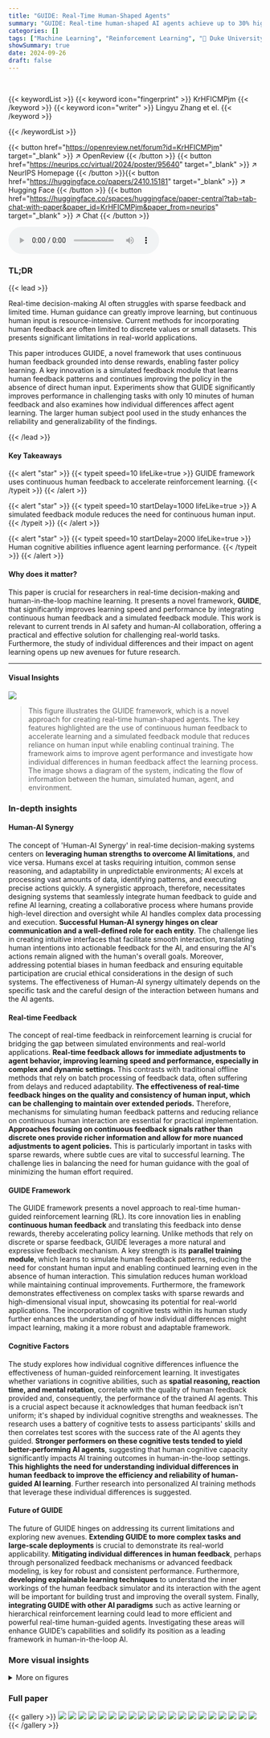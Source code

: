 ```yaml
---
title: "GUIDE: Real-Time Human-Shaped Agents"
summary: "GUIDE: Real-time human-shaped AI agents achieve up to 30% higher success rates using continuous human feedback, boosted by a parallel training model that mimics human input for continued improvement."
categories: []
tags: ["Machine Learning", "Reinforcement Learning", "🏢 Duke University",]
showSummary: true
date: 2024-09-26
draft: false
---
```


<br>

{{< keywordList >}}
{{< keyword icon="fingerprint" >}} KrHFICMPjm {{< /keyword >}}
{{< keyword icon="writer" >}} Lingyu Zhang et el. {{< /keyword >}}
 
{{< /keywordList >}}

{{< button href="https://openreview.net/forum?id=KrHFICMPjm" target="_blank" >}}
↗ OpenReview
{{< /button >}}
{{< button href="https://neurips.cc/virtual/2024/poster/95640" target="_blank" >}}
↗ NeurIPS Homepage
{{< /button >}}{{< button href="https://huggingface.co/papers/2410.15181" target="_blank" >}}
↗ Hugging Face
{{< /button >}}
{{< button href="https://huggingface.co/spaces/huggingface/paper-central?tab=tab-chat-with-paper&paper_id=KrHFICMPjm&paper_from=neurips" target="_blank" >}}
↗ Chat
{{< /button >}}



<audio controls>
    <source src="https://ai-paper-reviewer.com/KrHFICMPjm/podcast.wav" type="audio/wav">
    Your browser does not support the audio element.
</audio>


### TL;DR


{{< lead >}}

Real-time decision-making AI often struggles with sparse feedback and limited time.  Human guidance can greatly improve learning, but continuous human input is resource-intensive.  Current methods for incorporating human feedback are often limited to discrete values or small datasets.  This presents significant limitations in real-world applications.

This paper introduces GUIDE, a novel framework that uses continuous human feedback grounded into dense rewards, enabling faster policy learning. A key innovation is a simulated feedback module that learns human feedback patterns and continues improving the policy in the absence of direct human input.  Experiments show that GUIDE significantly improves performance in challenging tasks with only 10 minutes of human feedback and also examines how individual differences affect agent learning.  The larger human subject pool used in the study enhances the reliability and generalizability of the findings.

{{< /lead >}}


#### Key Takeaways

{{< alert "star" >}}
{{< typeit speed=10 lifeLike=true >}} GUIDE framework uses continuous human feedback to accelerate reinforcement learning. {{< /typeit >}}
{{< /alert >}}

{{< alert "star" >}}
{{< typeit speed=10 startDelay=1000 lifeLike=true >}} A simulated feedback module reduces the need for continuous human input. {{< /typeit >}}
{{< /alert >}}

{{< alert "star" >}}
{{< typeit speed=10 startDelay=2000 lifeLike=true >}} Human cognitive abilities influence agent learning performance. {{< /typeit >}}
{{< /alert >}}

#### Why does it matter?
This paper is crucial for researchers in real-time decision-making and human-in-the-loop machine learning.  It presents a novel framework, **GUIDE**, that significantly improves learning speed and performance by integrating continuous human feedback and a simulated feedback module. This work is relevant to current trends in AI safety and human-AI collaboration, offering a practical and effective solution for challenging real-world tasks.  Furthermore, the study of individual differences and their impact on agent learning opens up new avenues for future research.

------
#### Visual Insights



![](https://ai-paper-reviewer.com/KrHFICMPjm/figures_1_1.jpg)

> This figure illustrates the GUIDE framework, which is a novel approach for creating real-time human-shaped agents.  The key features highlighted are the use of continuous human feedback to accelerate learning and a simulated feedback module that reduces reliance on human input while enabling continual training. The framework aims to improve agent performance and investigate how individual differences in human feedback affect the learning process.  The image shows a diagram of the system, indicating the flow of information between the human, simulated human, agent, and environment.







### In-depth insights


#### Human-AI Synergy
The concept of 'Human-AI Synergy' in real-time decision-making systems centers on **leveraging human strengths to overcome AI limitations**, and vice versa.  Humans excel at tasks requiring intuition, common sense reasoning, and adaptability in unpredictable environments; AI excels at processing vast amounts of data, identifying patterns, and executing precise actions quickly.  A synergistic approach, therefore, necessitates designing systems that seamlessly integrate human feedback to guide and refine AI learning, creating a collaborative process where humans provide high-level direction and oversight while AI handles complex data processing and execution.  **Successful Human-AI synergy hinges on clear communication and a well-defined role for each entity**. The challenge lies in creating intuitive interfaces that facilitate smooth interaction, translating human intentions into actionable feedback for the AI, and ensuring the AI's actions remain aligned with the human's overall goals.  Moreover, addressing potential biases in human feedback and ensuring equitable participation are crucial ethical considerations in the design of such systems. The effectiveness of Human-AI synergy ultimately depends on the specific task and the careful design of the interaction between humans and the AI agents.

#### Real-time Feedback
The concept of real-time feedback in reinforcement learning is crucial for bridging the gap between simulated environments and real-world applications.  **Real-time feedback allows for immediate adjustments to agent behavior, improving learning speed and performance, especially in complex and dynamic settings.**  This contrasts with traditional offline methods that rely on batch processing of feedback data, often suffering from delays and reduced adaptability.  **The effectiveness of real-time feedback hinges on the quality and consistency of human input, which can be challenging to maintain over extended periods.**  Therefore, mechanisms for simulating human feedback patterns and reducing reliance on continuous human interaction are essential for practical implementation. **Approaches focusing on continuous feedback signals rather than discrete ones provide richer information and allow for more nuanced adjustments to agent policies.** This is particularly important in tasks with sparse rewards, where subtle cues are vital to successful learning. The challenge lies in balancing the need for human guidance with the goal of minimizing the human effort required.

#### GUIDE Framework
The GUIDE framework presents a novel approach to real-time human-guided reinforcement learning (RL).  Its core innovation lies in enabling **continuous human feedback** and translating this feedback into dense rewards, thereby accelerating policy learning.  Unlike methods that rely on discrete or sparse feedback, GUIDE leverages a more natural and expressive feedback mechanism. A key strength is its **parallel training module**, which learns to simulate human feedback patterns, reducing the need for constant human input and enabling continued learning even in the absence of human interaction.  This simulation reduces human workload while maintaining continual improvements.  Furthermore, the framework demonstrates effectiveness on complex tasks with sparse rewards and high-dimensional visual input, showcasing its potential for real-world applications.  The incorporation of cognitive tests within its human study further enhances the understanding of how individual differences might impact learning, making it a more robust and adaptable framework.

#### Cognitive Factors
The study explores how individual cognitive differences influence the effectiveness of human-guided reinforcement learning.  It investigates whether variations in cognitive abilities, such as **spatial reasoning, reaction time, and mental rotation**, correlate with the quality of human feedback provided and, consequently, the performance of the trained AI agents. This is a crucial aspect because it acknowledges that human feedback isn't uniform; it's shaped by individual cognitive strengths and weaknesses. The research uses a battery of cognitive tests to assess participants' skills and then correlates test scores with the success rate of the AI agents they guided.  **Stronger performers on these cognitive tests tended to yield better-performing AI agents**, suggesting that human cognitive capacity significantly impacts AI training outcomes in human-in-the-loop settings.  **This highlights the need for understanding individual differences in human feedback to improve the efficiency and reliability of human-guided AI learning**.  Further research into personalized AI training methods that leverage these individual differences is suggested.

#### Future of GUIDE
The future of GUIDE hinges on addressing its current limitations and exploring new avenues.  **Extending GUIDE to more complex tasks and large-scale deployments** is crucial to demonstrate its real-world applicability.  **Mitigating individual differences in human feedback**, perhaps through personalized feedback mechanisms or advanced feedback modeling, is key for robust and consistent performance.  Furthermore, **developing explainable learning techniques** to understand the inner workings of the human feedback simulator and its interaction with the agent will be important for building trust and improving the overall system.  Finally, **integrating GUIDE with other AI paradigms** such as active learning or hierarchical reinforcement learning could lead to more efficient and powerful real-time human-guided agents.  Investigating these areas will enhance GUIDE’s capabilities and solidify its position as a leading framework in human-in-the-loop AI.


### More visual insights

<details>
<summary>More on figures
</summary>


![](https://ai-paper-reviewer.com/KrHFICMPjm/figures_3_1.jpg)

> This figure illustrates the GUIDE framework, which consists of two stages: human guidance and automated guidance. In the human guidance stage, a human trainer provides continuous feedback to the agent based on its state and actions. This feedback is integrated with environmental rewards to train the agent's policy. Simultaneously, a simulated human feedback module is trained to learn and replicate human feedback patterns.  In the automated guidance stage, the trained simulator takes over from the human, providing feedback to enable continued policy improvement. This reduces the need for human input and allows for continuous training.


![](https://ai-paper-reviewer.com/KrHFICMPjm/figures_4_1.jpg)

> This figure compares two feedback mechanisms: conventional discrete feedback and the proposed continuous feedback.  Panel A shows a histogram representing the discrete feedback distribution, highlighting its limited information content. Panel B illustrates the distribution of continuous feedback using a histogram and a curve, revealing more nuanced human assessments. The caption emphasizes the increased information conveyed by the new continuous feedback method.


![](https://ai-paper-reviewer.com/KrHFICMPjm/figures_5_1.jpg)

> This figure shows a comparison of conventional discrete feedback and the novel continuous feedback method used in the GUIDE framework.  Panel A displays a histogram showing a discrete distribution of human feedback values, likely representing a scale such as {positive, neutral, negative}. Panel B shows a histogram with a continuous distribution, demonstrating that the novel method allows for a more nuanced and detailed feedback signal from human trainers, enabling a richer representation of human assessment of the agent's behavior.


![](https://ai-paper-reviewer.com/KrHFICMPjm/figures_5_2.jpg)

> This figure compares two feedback mechanisms: conventional discrete feedback and the proposed continuous feedback method.  Panel (A) shows a histogram of discrete feedback values (+1, 0, -1) given by a human participant. Panel (B) shows a histogram of continuous feedback values from the same participant for the same task.  The histograms illustrate that continuous feedback provides richer and more nuanced information about the agent's performance than discrete feedback.


![](https://ai-paper-reviewer.com/KrHFICMPjm/figures_6_1.jpg)

> This figure shows six different cognitive tests used in the study. Each test measures a specific cognitive skill, such as eye-hand coordination, reaction time, predictive reasoning, spatial reasoning, and spatial memory. The results of these tests were used to analyze how individual differences in cognitive abilities affected the performance of the human-guided AI agents.


![](https://ai-paper-reviewer.com/KrHFICMPjm/figures_7_1.jpg)

> This figure presents the results of experiments comparing the performance of GUIDE with other baselines (c-Deep TAMER, DDPG, SAC, and Heuristic) across three different tasks: Bowling, Find Treasure, and Hide-and-Seek. The results are shown separately for the top 15 subjects and all 50 subjects.  The x-axis represents training time (in minutes), and the y-axis represents either the score (for Bowling) or success rate (for Find Treasure and Hide-and-Seek).  The shaded areas represent the standard deviation across multiple runs or subjects. The figure demonstrates that GUIDE consistently outperforms other baselines in more complex tasks (Find Treasure and Hide-and-Seek). It also shows a correlation between the subjects' cognitive test scores and their corresponding AI agent's performance.


![](https://ai-paper-reviewer.com/KrHFICMPjm/figures_8_1.jpg)

> This figure compares the exploration behavior of agents trained with GUIDE and DDPG methods across different training times (2, 4, 6, 8, and 10 minutes). The x-axis represents the step number within an episode, and the y-axis shows the ratio of the visible area to the total frame area. The shaded regions represent the variability in exploration behavior across different runs. The figure demonstrates that GUIDE agents exhibit a higher tendency for exploration than DDPG agents, suggesting the effectiveness of human guidance in encouraging thorough exploration of the environment.


![](https://ai-paper-reviewer.com/KrHFICMPjm/figures_8_2.jpg)

> This figure visualizes the performance of the learned human feedback model on unseen trajectories. It compares the environment reward, human feedback, and the learned heuristic feedback for two unseen trajectories. The results show that the learned model can generalize well and provide feedback similar to human feedback, demonstrating its effectiveness in replacing human input.


![](https://ai-paper-reviewer.com/KrHFICMPjm/figures_8_3.jpg)

> This figure shows the correlation between the results of six cognitive tests (Eye Alignment, Theory of Behavior, Mental Rotation, Mental Fitting, Reflex, and Spatial Mapping) and the performance of the AI agents trained using the GUIDE framework.  The color intensity represents the statistical significance of the correlation, with darker colors indicating stronger correlations. Positive correlations are denoted by a '+' symbol and negative correlations by a '-' symbol. The results are broken down by task (Bowling, Find Treasure, 1v1 Hide & Seek) and an overall performance score.


![](https://ai-paper-reviewer.com/KrHFICMPjm/figures_9_1.jpg)

> This figure presents a comparison of GUIDE's performance against other reinforcement learning baselines (c-Deep TAMER, DDPG, SAC) and a heuristic method across three different tasks (Bowling, Find Treasure, 1v1 Hide and Seek). The results are shown separately for the top 15 performing subjects (based on cognitive tests) and all 50 subjects. The figure demonstrates GUIDE's superior performance, especially in complex tasks, and highlights the positive correlation between subject cognitive abilities and agent performance. The use of a shorter feedback window for Find Treasure and Hide-and-Seek is also noted, along with the input stacking technique used for these tasks.


![](https://ai-paper-reviewer.com/KrHFICMPjm/figures_14_1.jpg)

> This figure displays the performance comparison between GUIDE and several baselines (c-Deep TAMER, DDPG, SAC, and Heuristic) across three tasks: Bowling, Find Treasure, and Hide-and-Seek.  It shows success rates over time (in minutes), differentiating between the top 15 performing subjects (based on cognitive tests) and all 50 subjects.  GUIDE consistently outperforms baselines, particularly in the more complex Find Treasure and Hide-and-Seek tasks.  The top row illustrates a correlation between higher cognitive test scores and better agent performance.


</details>






### Full paper

{{< gallery >}}
<img src="https://ai-paper-reviewer.com/KrHFICMPjm/1.png" class="grid-w50 md:grid-w33 xl:grid-w25" />
<img src="https://ai-paper-reviewer.com/KrHFICMPjm/2.png" class="grid-w50 md:grid-w33 xl:grid-w25" />
<img src="https://ai-paper-reviewer.com/KrHFICMPjm/3.png" class="grid-w50 md:grid-w33 xl:grid-w25" />
<img src="https://ai-paper-reviewer.com/KrHFICMPjm/4.png" class="grid-w50 md:grid-w33 xl:grid-w25" />
<img src="https://ai-paper-reviewer.com/KrHFICMPjm/5.png" class="grid-w50 md:grid-w33 xl:grid-w25" />
<img src="https://ai-paper-reviewer.com/KrHFICMPjm/6.png" class="grid-w50 md:grid-w33 xl:grid-w25" />
<img src="https://ai-paper-reviewer.com/KrHFICMPjm/7.png" class="grid-w50 md:grid-w33 xl:grid-w25" />
<img src="https://ai-paper-reviewer.com/KrHFICMPjm/8.png" class="grid-w50 md:grid-w33 xl:grid-w25" />
<img src="https://ai-paper-reviewer.com/KrHFICMPjm/9.png" class="grid-w50 md:grid-w33 xl:grid-w25" />
<img src="https://ai-paper-reviewer.com/KrHFICMPjm/10.png" class="grid-w50 md:grid-w33 xl:grid-w25" />
<img src="https://ai-paper-reviewer.com/KrHFICMPjm/11.png" class="grid-w50 md:grid-w33 xl:grid-w25" />
<img src="https://ai-paper-reviewer.com/KrHFICMPjm/12.png" class="grid-w50 md:grid-w33 xl:grid-w25" />
<img src="https://ai-paper-reviewer.com/KrHFICMPjm/13.png" class="grid-w50 md:grid-w33 xl:grid-w25" />
<img src="https://ai-paper-reviewer.com/KrHFICMPjm/14.png" class="grid-w50 md:grid-w33 xl:grid-w25" />
<img src="https://ai-paper-reviewer.com/KrHFICMPjm/15.png" class="grid-w50 md:grid-w33 xl:grid-w25" />
<img src="https://ai-paper-reviewer.com/KrHFICMPjm/16.png" class="grid-w50 md:grid-w33 xl:grid-w25" />
<img src="https://ai-paper-reviewer.com/KrHFICMPjm/17.png" class="grid-w50 md:grid-w33 xl:grid-w25" />
<img src="https://ai-paper-reviewer.com/KrHFICMPjm/18.png" class="grid-w50 md:grid-w33 xl:grid-w25" />
<img src="https://ai-paper-reviewer.com/KrHFICMPjm/19.png" class="grid-w50 md:grid-w33 xl:grid-w25" />
<img src="https://ai-paper-reviewer.com/KrHFICMPjm/20.png" class="grid-w50 md:grid-w33 xl:grid-w25" />
{{< /gallery >}}